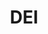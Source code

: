 ---
layout: page
title: DEI
image: assets/images/diversity.jpg
description: 'Diversity, Equity, and Inclusion'
nav-menu: true
---